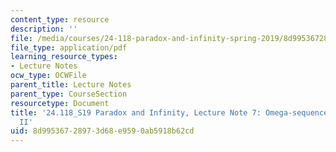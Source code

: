 ```yaml
---
content_type: resource
description: ''
file: /media/courses/24-118-paradox-and-infinity-spring-2019/8d99536728973d68e9590ab5918b62cd_MIT24_118S19_LecNote7.pdf
file_type: application/pdf
learning_resource_types:
- Lecture Notes
ocw_type: OCWFile
parent_title: Lecture Notes
parent_type: CourseSection
resourcetype: Document
title: '24.118_S19 Paradox and Infinity, Lecture Note 7: Omega-sequence Paradoxes
  II'
uid: 8d995367-2897-3d68-e959-0ab5918b62cd
---
```

